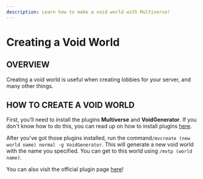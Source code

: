 ```yaml
---
description: Learn how to make a void world with Multiverse!
---
```


# Creating a Void World

## OVERVIEW

Creating a void world is useful when creating lobbies for your server, and many other things.

## HOW TO CREATE A VOID WORLD

First, you'll need to install the plugins **Multiverse** and **VoidGenerator**. If you don't know how to do this, you can read up on how to install plugins [here](/faq/panel/plugins).

After you've got those plugins installed, run the command`/mvcreate (new world name) normal -g VoidGenerator`. This will generate a new void world with the name you specified. You can get to this world using `/mvtp (world name)`.

You can also visit the official plugin page [here](https://www.spigotmc.org/resources/voidgenerator.25391/)!
